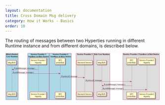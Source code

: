 ```yaml
---
layout: documentation
title: Cross Domain Msg delivery
category: How it Works - Basics
order: 10
---
```


The routing of messages between two Hyperties running in different Runtime instance and from different domains, is described below.


<!--
@startuml "interdomain-remote-communication.png"

autonumber

!define SHOW_RuntimeA

!define SHOW_SP1SandboxAtRuntimeA
!define SHOW_ServiceProvider1HypertyAtRuntimeA

!define SHOW_CoreRuntimeA
!define SHOW_MsgBUSAtRuntimeA

!define SHOW_SP2SandboxAtRuntimeA
!define SHOW_Protostub2AtRuntimeA

!define SHOW_RuntimeB
!define SHOW_SP2SandboxAtRuntimeB
!define SHOW_Protostub2AtRuntimeB
!define SHOW_ServiceProvider2HypertyAtRuntimeB

!define SHOW_SP2

!define SHOW_CoreRuntimeB
!define SHOW_MsgBUSAtRuntimeB

!include ../runtime_objects.plantuml
!include ../runtime_objects_domain2.plantuml


SP1H@A -> BUS@A : postMessage( message )


BUS@A -> Proto2@A : postMessage( message )

Proto2@A -> SP2 : protocol2 message

Proto2@B <- SP2 : protocol2 message

BUS@B <- Proto2@B : postMessage( message )

SP2H@B <- BUS@B : postMessage( message )

@enduml
-->


![Figure @runtime-inter-remote-comm: Inter-domain Remote Communication](interdomain-remote-communication.png)
